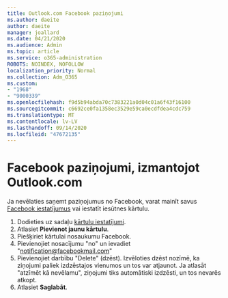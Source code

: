 ```yaml
---
title: Outlook.com Facebook paziņojumi
ms.author: daeite
author: daeite
manager: joallard
ms.date: 04/21/2020
ms.audience: Admin
ms.topic: article
ms.service: o365-administration
ROBOTS: NOINDEX, NOFOLLOW
localization_priority: Normal
ms.collection: Adm_O365
ms.custom:
- "1968"
- "9000339"
ms.openlocfilehash: f9d5b94abda70c7383221a0d04c01a6f43f16100
ms.sourcegitcommit: c6692ce0fa1358ec3529e59ca0ecdfdea4cdc759
ms.translationtype: MT
ms.contentlocale: lv-LV
ms.lasthandoff: 09/14/2020
ms.locfileid: "47672135"
---
```

# <a name="facebook-notifications-using-outlookcom"></a>Facebook paziņojumi, izmantojot Outlook.com

Ja nevēlaties saņemt paziņojumus no Facebook, varat mainīt savus [Facebook iestatījumus](https://aka.ms/facebook-notifications-settings) vai iestatīt iesūtnes kārtulu.

1. Dodieties uz sadaļu [kārtulu iestatījumi](https://outlook.live.com/mail/options/mail/rules/inboxRules).
1. Atlasiet **Pievienot jaunu kārtulu**.
1. Piešķiriet kārtulai nosaukumu Facebook.
1. Pievienojiet nosacījumu "no" un ievadiet "notification@facebookmail.com"
1. Pievienojiet darbību "Delete" (dzēst). Izvēloties dzēst nozīmē, ka ziņojumi paliek izdzēstajos vienumos un tos var atjaunot. Ja atlasāt "atzīmēt kā nevēlamu", ziņojumi tiks automātiski izdzēsti, un tos nevarēs atkopt.
1. Atlasiet **Saglabāt**.